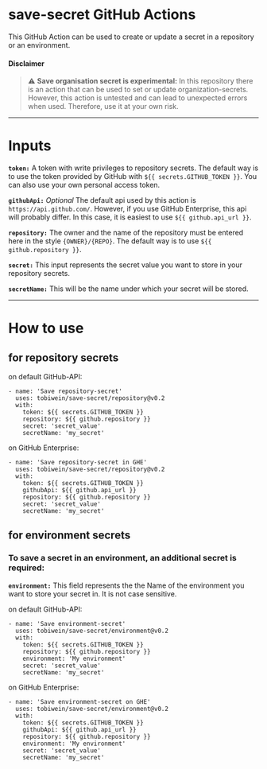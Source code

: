 # save-secret GitHub Actions
This GitHub Action can be used to create or update a secret in a repository or an environment.

#### Disclaimer
> :warning: **Save organisation secret is experimental:** In this repository there is an action that can be used to set or update organization-secrets. However, this action is untested and can lead to unexpected errors when used. Therefore, use it at your own risk.

***

# Inputs
**`token:`** A token with write privileges to repository secrets. The default way is to use the token provided by GitHub with `${{ secrets.GITHUB_TOKEN }}`. You can also use your own personal access token.

**`githubApi:`** *Optional* The default api used by this action is `https://api.github.com/`. However, if you use GitHub Enterprise, this api will probably differ. In this case, it is easiest to use `${{ github.api_url }}`.

**`repository:`** The owner and the name of the repository must be entered here in the style `{OWNER}/{REPO}`. The default way is to use `${{ github.repository }}`.

**`secret:`** This input represents the secret value you want to store in your repository secrets.

**`secretName:`** This will be the name under which your secret will be stored.

***

# How to use
## for repository secrets

on default GitHub-API:

    - name: 'Save repository-secret'
      uses: tobiwein/save-secret/repository@v0.2
      with:
        token: ${{ secrets.GITHUB_TOKEN }}
        repository: ${{ github.repository }}
        secret: 'secret_value'
        secretName: 'my_secret'

on GitHub Enterprise:


    - name: 'Save repository-secret in GHE'
      uses: tobiwein/save-secret/repository@v0.2
      with:
        token: ${{ secrets.GITHUB_TOKEN }}
        githubApi: ${{ github.api_url }}
        repository: ${{ github.repository }}
        secret: 'secret_value'
        secretName: 'my_secret'

## for environment secrets

### To save a secret in an environment, an additional secret is required:

**`environment:`** This field represents the the Name of the environment you want to store your secret in. It is not case sensitive.

on default GitHub-API:


    - name: 'Save environment-secret'
      uses: tobiwein/save-secret/environment@v0.2
      with:
        token: ${{ secrets.GITHUB_TOKEN }}
        repository: ${{ github.repository }}
        environment: 'My environment'
        secret: 'secret_value'
        secretName: 'my_secret'

on GitHub Enterprise:

    - name: 'Save environment-secret on GHE'
      uses: tobiwein/save-secret/environment@v0.2
      with:
        token: ${{ secrets.GITHUB_TOKEN }}
        githubApi: ${{ github.api_url }}
        repository: ${{ github.repository }}
        environment: 'My environment'
        secret: 'secret_value'
        secretName: 'my_secret'
